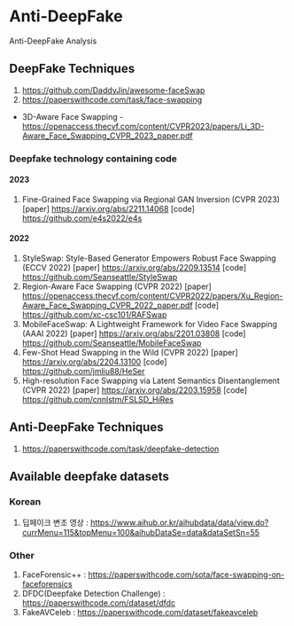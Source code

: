 # Anti-DeepFake
Anti-DeepFake Analysis

## DeepFake Techniques
1. https://github.com/DaddyJin/awesome-faceSwap
2. https://paperswithcode.com/task/face-swapping
  + 3D-Aware Face Swapping - https://openaccess.thecvf.com/content/CVPR2023/papers/Li_3D-Aware_Face_Swapping_CVPR_2023_paper.pdf
### Deepfake technology containing code
#### 2023
1. Fine-Grained Face Swapping via Regional GAN Inversion (CVPR 2023) [paper] https://arxiv.org/abs/2211.14068 [code] https://github.com/e4s2022/e4s
#### 2022
1. StyleSwap: Style-Based Generator Empowers Robust Face Swapping (ECCV 2022) [paper] https://arxiv.org/abs/2209.13514 [code] https://github.com/Seanseattle/StyleSwap
2. Region-Aware Face Swapping (CVPR 2022) [paper] https://openaccess.thecvf.com/content/CVPR2022/papers/Xu_Region-Aware_Face_Swapping_CVPR_2022_paper.pdf [code] https://github.com/xc-csc101/RAFSwap
3. MobileFaceSwap: A Lightweight Framework for Video Face Swapping (AAAI 2022) [paper] https://arxiv.org/abs/2201.03808 [code] https://github.com/Seanseattle/MobileFaceSwap
4. Few-Shot Head Swapping in the Wild (CVPR 2022) [paper] https://arxiv.org/abs/2204.13100 [code] https://github.com/jmliu88/HeSer
5. High-resolution Face Swapping via Latent Semantics Disentanglement (CVPR 2022) [paper] https://arxiv.org/abs/2203.15958 [code] https://github.com/cnnlstm/FSLSD_HiRes

## Anti-DeepFake Techniques
1. https://paperswithcode.com/task/deepfake-detection

## Available deepfake datasets

### Korean
1. 딥페이크 변조 영상 : https://www.aihub.or.kr/aihubdata/data/view.do?currMenu=115&topMenu=100&aihubDataSe=data&dataSetSn=55

### Other
1. FaceForensic++ : https://paperswithcode.com/sota/face-swapping-on-faceforensics
2. DFDC(Deepfake Detection Challenge) : https://paperswithcode.com/dataset/dfdc
3. FakeAVCeleb : https://paperswithcode.com/dataset/fakeavceleb
